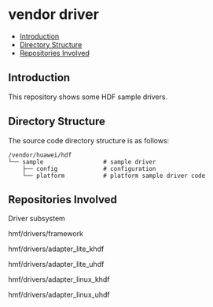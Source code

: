 # vendor driver<a name="EN-US_TOPIC_0000001124650043"></a>

-   [Introduction](#section11660541533)
-   [Directory Structure](#section161941989586)
-   [Repositories Involved](#section1371113476308)

## Introduction<a name="section11660541533"></a>

This repository shows some HDF sample drivers.

## Directory Structure<a name="section161941989586"></a>

The source code directory structure is as follows:

```
/vendor/huawei/hdf
└── sample                 # sample driver
    ├── config             # configuration
    └── platform           # platform sample driver code
```

## Repositories Involved<a name="section1371113476308"></a>

Driver subsystem

hmf/drivers/framework

hmf/drivers/adapter\_lite\_khdf

hmf/drivers/adapter\_lite\_uhdf

hmf/drivers/adapter\_linux\_khdf

hmf/drivers/adapter\_linux\_uhdf
